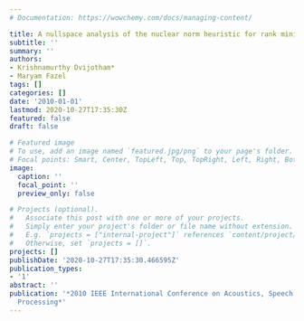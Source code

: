 ```yaml
---
# Documentation: https://wowchemy.com/docs/managing-content/

title: A nullspace analysis of the nuclear norm heuristic for rank minimization
subtitle: ''
summary: ''
authors:
- Krishnamurthy Dvijotham*
- Maryam Fazel
tags: []
categories: []
date: '2010-01-01'
lastmod: 2020-10-27T17:35:30Z
featured: false
draft: false

# Featured image
# To use, add an image named `featured.jpg/png` to your page's folder.
# Focal points: Smart, Center, TopLeft, Top, TopRight, Left, Right, BottomLeft, Bottom, BottomRight.
image:
  caption: ''
  focal_point: ''
  preview_only: false

# Projects (optional).
#   Associate this post with one or more of your projects.
#   Simply enter your project's folder or file name without extension.
#   E.g. `projects = ["internal-project"]` references `content/project/deep-learning/index.md`.
#   Otherwise, set `projects = []`.
projects: []
publishDate: '2020-10-27T17:35:30.466595Z'
publication_types:
- '1'
abstract: ''
publication: '*2010 IEEE International Conference on Acoustics, Speech and Signal
  Processing*'
---
```

